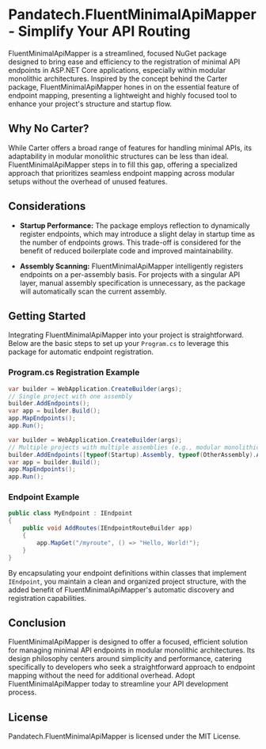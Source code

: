 # Pandatech.FluentMinimalApiMapper - Simplify Your API Routing

FluentMinimalApiMapper is a streamlined, focused NuGet package designed to bring ease and efficiency to the registration
of minimal API endpoints in ASP.NET Core applications, especially within modular monolithic architectures. Inspired by
the concept behind the Carter package, FluentMinimalApiMapper hones in on the essential feature of endpoint mapping,
presenting a lightweight and highly focused tool to enhance your project's structure and startup flow.

## Why No Carter?

While Carter offers a broad range of features for handling minimal APIs, its adaptability in modular monolithic
structures can be less than ideal. FluentMinimalApiMapper steps in to fill this gap, offering a specialized approach
that prioritizes seamless endpoint mapping across modular setups without the overhead of unused features.

## Considerations

- **Startup Performance:** The package employs reflection to dynamically register endpoints, which may introduce a
  slight
  delay in startup time as the number of endpoints grows. This trade-off is considered for the benefit of reduced
  boilerplate code and improved maintainability.

- **Assembly Scanning:** FluentMinimalApiMapper intelligently registers endpoints on a per-assembly basis. For projects
  with a
  singular API layer, manual assembly specification is unnecessary, as the package will automatically scan the current
  assembly.

## Getting Started

Integrating FluentMinimalApiMapper into your project is straightforward. Below are the basic steps to set up your
`Program.cs` to leverage this package for automatic endpoint registration.

### Program.cs Registration Example

```csharp
var builder = WebApplication.CreateBuilder(args);
// Single project with one assembly
builder.AddEndpoints();
var app = builder.Build();
app.MapEndpoints();
app.Run();
```

```csharp
var builder = WebApplication.CreateBuilder(args);
// Multiple projects with multiple assemblies (e.g., modular monolithic)
builder.AddEndpoints([typeof(Startup).Assembly, typeof(OtherAssembly).Assembly]);
var app = builder.Build();
app.MapEndpoints();
app.Run();
```

### Endpoint Example

```csharp
public class MyEndpoint : IEndpoint
{
    public void AddRoutes(IEndpointRouteBuilder app)
    {
        app.MapGet("/myroute", () => "Hello, World!");
    }
}
```

By encapsulating your endpoint definitions within classes that implement `IEndpoint`, you maintain a clean and organized
project structure, with the added benefit of FluentMinimalApiMapper's automatic discovery and registration capabilities.

## Conclusion

FluentMinimalApiMapper is designed to offer a focused, efficient solution for managing minimal API endpoints in modular
monolithic architectures. Its design philosophy centers around simplicity and performance, catering specifically to
developers who seek a straightforward approach to endpoint mapping without the need for additional overhead. Adopt
FluentMinimalApiMapper today to streamline your API development process.

## License

Pandatech.FluentMinimalApiMapper is licensed under the MIT License.
